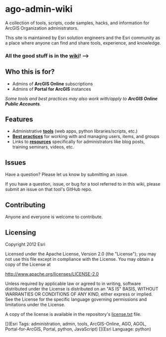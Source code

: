 # ago-admin-wiki

A collection of tools, scripts, code samples, hacks, and information for ArcGIS Organization administrators.

This site is maintained by Esri solution engineers and the Esri community as a place where anyone can find and share tools, experience, and knowledge.

### All the good stuff is in the [wiki](https://github.com/oevans/AGOadmin/wiki)! -->

## Who this is for?

* Admins of **ArcGIS Online** subscriptions
* Admins of **Portal for ArcGIS** instances

_Some tools and best practices may also work with/apply to **ArcGIS Online Public Accounts**_.

## Features
* Administrative [**tools**](https://github.com/oevans/ago-admin-wiki/wiki/Tools) (web apps, python libraries/scripts, etc.)
* [**Best practices**](https://github.com/oevans/ago-admin-wiki/wiki/Best-practices) for working with and managing users, items, and groups
* Links to [**resources**](https://github.com/oevans/AGOadmin/wiki/Resources) specifically for administrators like blog posts, training seminars, videos, etc.

## Issues

Have a question?  Please let us know by submitting an issue.

If you have a question, issue, or bug for a tool referred to in this wiki, please submit an issue on that tool's GitHub repo.

## Contributing

Anyone and everyone is welcome to contribute. 

## Licensing
Copyright 2012 Esri

Licensed under the Apache License, Version 2.0 (the "License");
you may not use this file except in compliance with the License.
You may obtain a copy of the License at

   http://www.apache.org/licenses/LICENSE-2.0

Unless required by applicable law or agreed to in writing, software
distributed under the License is distributed on an "AS IS" BASIS,
WITHOUT WARRANTIES OR CONDITIONS OF ANY KIND, either express or implied.
See the License for the specific language governing permissions and
limitations under the License.

A copy of the license is available in the repository's [license.txt](https://github.com/Esri/ago-admin-wiki/blob/master/license.txt) file.

[](Esri Tags: administration, admin, tools, ArcGIS-Online, AGO, AGOL, Portal-for-ArcGIS, Portal, python, JavaScript)
[](Esri Language: python)
